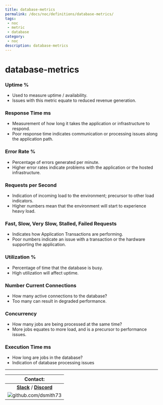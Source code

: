 ```yaml
---
title: database-metrics
permalink: /docs/noc/definitions/database-metrics/
tags: 
 - noc
 - metric
 - database
category:
 - noc
description: database-metrics
---
```


# database-metrics  

### Uptime %  
  *	Used to measure uptime / availability.  
  *	Issues with this metric equate to reduced revenue generation.  
  
### Response Time ms  
  *	Measurement of how long it takes the application or infrastructure to respond.  
  *	Poor response time indicates communication or processing issues along the application path.  
  
### Error Rate %  
  *	Percentage of errors generated per minute.  
  *	Higher error rates indicate problems with the application or the hosted infrastructure.  
  
### Requests per Second  
  *	Indication of incoming load to the environment; precursor to other load indicators.  
  *	Higher numbers mean that the environment will start to experience heavy load.  
  
### Fast, Slow, Very Slow, Stalled, Failed Requests  
  *	Indicates how Application Transactions are performing.  
  *	Poor numbers indicate an issue with a transaction or the hardware supporting the application.  
  
### Utilization %  
  *	Percentage of time that the database is busy.  
  *	High utilization will affect uptime.  
  
### Number Current Connections  
  *	How many active connections to the database?  
  *	Too many can result in degraded performance.  
  
### Concurrency  
  *	How many jobs are being processed at the same time?  
  *	More jobs equates to more load, and is a precursor to performance issues.  
  
### Execution Time ms  
  *	How long are jobs in the database?  
  *	Indication of database processing issues  

---

| Contact: |
| :---------: |
| **[Slack](https://101101workspace.slack.com/archives/D012ESWSXHQ "dsmith73 on 101101 workspace")**  / **[Discord](https://discord.gg/RmzVNzx)** |
| ![github.com/dsmith73](https://avatars1.githubusercontent.com/u/44279121?s=60&u=7a933a33b51505f9d6435eeffae1c8156a47dc77&v=4 "github.com/dsmith73") |
